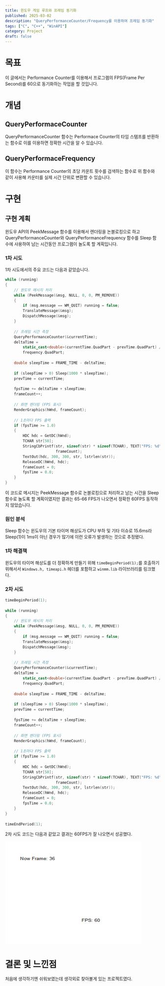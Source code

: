 ```yaml
---
title: 윈도우 게임 루프와 프레임 동기화
published: 2025-03-02
description: "QueryPerformanceCounter/Frequency를 이용하여 프레임 동기화"
tags: ["C", "C++", "WinAPI"]
category: Project
draft: false
---
```


# 목표

이 글에서는 Performance Counter를 이용해서 프로그램의 FPS(Frame Per Second)를 60으로 동기화하는 작업을 할 것입니다.

# 개념

## QueryPerformaceCounter

QueryPerformanceCounter 함수는 Performace Counter의 타임 스탬프를 반환하는 함수로 이를 이용하면 정확한 시간을 알 수 있습니다.

## QueryPerformaceFrequency

이 함수는 Performance Counter의 초당 카운트 횟수를 검색하는 함수로 위 함수와 같이 사용해 카운터를 실제 시간 단위로 변환할 수 있습니다.

# 구현

## 구현 계획

윈도우 API의 PeekMessage 함수를 이용해서 렌더링을 논블로킹으로 하고 QueryPerformanceCounter와 QueryPerformanceFrequency 함수를 Sleep 함수에 사용하여 남는 시간동안 프로그램이 놀도록 할 계획입니다.

### 1차 시도

1차 시도에서의 주요 코드는 다음과 같았습니다.

```cpp
while (running)
{
    // 윈도우 메시지 처리
    while (PeekMessage(&msg, NULL, 0, 0, PM_REMOVE))
    {
        if (msg.message == WM_QUIT) running = false;
        TranslateMessage(&msg);
        DispatchMessage(&msg);
    }

    // 프레임 시간 측정
    QueryPerformanceCounter(&currentTime);
    deltaTime =
        static_cast<double>(currentTime.QuadPart - prevTime.QuadPart) /
        frequency.QuadPart;

    double sleepTime = FRAME_TIME - deltaTime;

    if (sleepTime > 0) Sleep(1000 * sleepTime);
    prevTime = currentTime;

    fpsTime += deltaTime + sleepTime;
    frameCount++;

    // 화면 렌더링 (FPS 표시)
    RenderGraphics(hWnd, frameCount);

    // 1초마다 FPS 출력
    if (fpsTime >= 1.0)
    {
        HDC hdc = GetDC(hWnd);
        TCHAR str[50];
        StringCbPrintf(str, sizeof(str) * sizeof(TCHAR), TEXT("FPS: %d"),
                       frameCount);
        TextOut(hdc, 300, 300, str, lstrlen(str));
        ReleaseDC(hWnd, hdc);
        frameCount = 0;
        fpsTime = 0.0;
    }
}
```

이 코드로 메시지는 PeekMessage 함수로 논블로킹으로 처리하고 남는 시간을 Sleep 함수로 놀도록 할 계획이였지만 결과는 65-66 FPS가 나오면서 정확한 60FPS 동작하지 않았습니다.


### 원인 분석

Sleep 함수는 윈도우의 기본 타이머 해상도가 CPU 부하 및 기타 이슈로 15.6ms라 Sleep(1)이 1ms이 아닌 경우가 많기에 이런 오류가 발생하는 것으로 추정됐다.

### 1차 해결책

윈도우의 타이머 해상도를 더 정확하게 만들기 위해 `timeBeginPeriod(1);`를 호출하기 위해서서 `Windows.h, timeapi.h` 헤더를 포함하고 `winmm.lib` 라이브러리를 링크했다. 

### 2차 시도 

```cpp
timeBeginPeriod(1);

while (running)
{
    // 윈도우 메시지 처리
    while (PeekMessage(&msg, NULL, 0, 0, PM_REMOVE))
    {
        if (msg.message == WM_QUIT) running = false;
        TranslateMessage(&msg);
        DispatchMessage(&msg);
    }

    // 프레임 시간 측정
    QueryPerformanceCounter(&currentTime);
    deltaTime =
        static_cast<double>(currentTime.QuadPart - prevTime.QuadPart) /
        frequency.QuadPart;

    double sleepTime = FRAME_TIME - deltaTime;

    if (sleepTime > 0) Sleep(1000 * sleepTime);
    prevTime = currentTime;

    fpsTime += deltaTime + sleepTime;
    frameCount++;

    // 화면 렌더링 (FPS 표시)
    RenderGraphics(hWnd, frameCount);

    // 1초마다 FPS 출력
    if (fpsTime >= 1.0)
    {
        HDC hdc = GetDC(hWnd);
        TCHAR str[50];
        StringCbPrintf(str, sizeof(str) * sizeof(TCHAR), TEXT("FPS: %d"),
                       frameCount);
        TextOut(hdc, 300, 300, str, lstrlen(str));
        ReleaseDC(hWnd, hdc);
        frameCount = 0;
        fpsTime = 0.0;
    }
}

timeEndPeriod(1);
```

2차 시도 코드는 다음과 같았고 결과는 60FPS가 잘 나오면서 성공했다.

![성공](./image.png)


# 결론 및 느낀점

처음에 생각하기엔 쉬워보였는데 생각외로 찾아볼게 있는 프로젝트였다.